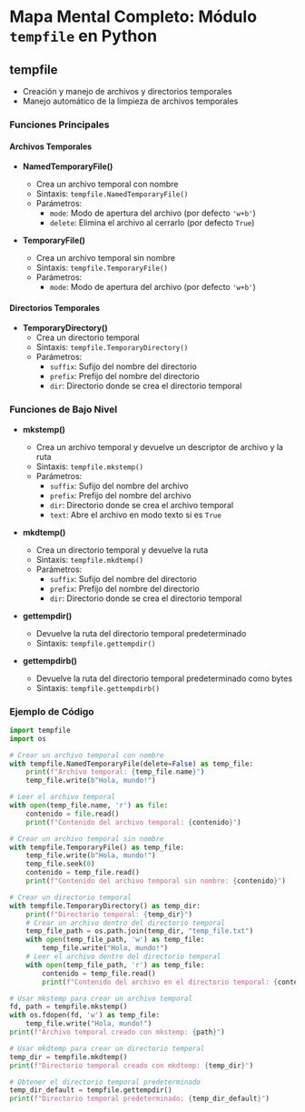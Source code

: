 
# Mapa Mental Completo: Módulo `tempfile` en Python

## tempfile
- Creación y manejo de archivos y directorios temporales
- Manejo automático de la limpieza de archivos temporales

### Funciones Principales

#### Archivos Temporales
- **NamedTemporaryFile()**
  - Crea un archivo temporal con nombre
  - Sintaxis: `tempfile.NamedTemporaryFile()`
  - Parámetros:
    - `mode`: Modo de apertura del archivo (por defecto `'w+b'`)
    - `delete`: Elimina el archivo al cerrarlo (por defecto `True`)

- **TemporaryFile()**
  - Crea un archivo temporal sin nombre
  - Sintaxis: `tempfile.TemporaryFile()`
  - Parámetros:
    - `mode`: Modo de apertura del archivo (por defecto `'w+b'`)

#### Directorios Temporales
- **TemporaryDirectory()**
  - Crea un directorio temporal
  - Sintaxis: `tempfile.TemporaryDirectory()`
  - Parámetros:
    - `suffix`: Sufijo del nombre del directorio
    - `prefix`: Prefijo del nombre del directorio
    - `dir`: Directorio donde se crea el directorio temporal

### Funciones de Bajo Nivel
- **mkstemp()**
  - Crea un archivo temporal y devuelve un descriptor de archivo y la ruta
  - Sintaxis: `tempfile.mkstemp()`
  - Parámetros:
    - `suffix`: Sufijo del nombre del archivo
    - `prefix`: Prefijo del nombre del archivo
    - `dir`: Directorio donde se crea el archivo temporal
    - `text`: Abre el archivo en modo texto si es `True`

- **mkdtemp()**
  - Crea un directorio temporal y devuelve la ruta
  - Sintaxis: `tempfile.mkdtemp()`
  - Parámetros:
    - `suffix`: Sufijo del nombre del directorio
    - `prefix`: Prefijo del nombre del directorio
    - `dir`: Directorio donde se crea el directorio temporal

- **gettempdir()**
  - Devuelve la ruta del directorio temporal predeterminado
  - Sintaxis: `tempfile.gettempdir()`

- **gettempdirb()**
  - Devuelve la ruta del directorio temporal predeterminado como bytes
  - Sintaxis: `tempfile.gettempdirb()`

### Ejemplo de Código

```python
import tempfile
import os

# Crear un archivo temporal con nombre
with tempfile.NamedTemporaryFile(delete=False) as temp_file:
    print(f"Archivo temporal: {temp_file.name}")
    temp_file.write(b"Hola, mundo!")

# Leer el archivo temporal
with open(temp_file.name, 'r') as file:
    contenido = file.read()
    print(f"Contenido del archivo temporal: {contenido}")

# Crear un archivo temporal sin nombre
with tempfile.TemporaryFile() as temp_file:
    temp_file.write(b"Hola, mundo!")
    temp_file.seek(0)
    contenido = temp_file.read()
    print(f"Contenido del archivo temporal sin nombre: {contenido}")

# Crear un directorio temporal
with tempfile.TemporaryDirectory() as temp_dir:
    print(f"Directorio temporal: {temp_dir}")
    # Crear un archivo dentro del directorio temporal
    temp_file_path = os.path.join(temp_dir, "temp_file.txt")
    with open(temp_file_path, 'w') as temp_file:
        temp_file.write("Hola, mundo!")
    # Leer el archivo dentro del directorio temporal
    with open(temp_file_path, 'r') as temp_file:
        contenido = temp_file.read()
        print(f"Contenido del archivo en el directorio temporal: {contenido}")

# Usar mkstemp para crear un archivo temporal
fd, path = tempfile.mkstemp()
with os.fdopen(fd, 'w') as temp_file:
    temp_file.write("Hola, mundo!")
print(f"Archivo temporal creado con mkstemp: {path}")

# Usar mkdtemp para crear un directorio temporal
temp_dir = tempfile.mkdtemp()
print(f"Directorio temporal creado con mkdtemp: {temp_dir}")

# Obtener el directorio temporal predeterminado
temp_dir_default = tempfile.gettempdir()
print(f"Directorio temporal predeterminado: {temp_dir_default}")
